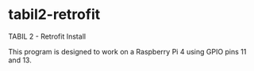 # tabil2-retrofit
TABIL 2 - Retrofit Install

This program is designed to work on a Raspberry Pi 4 using GPIO pins 11 and 13. 
